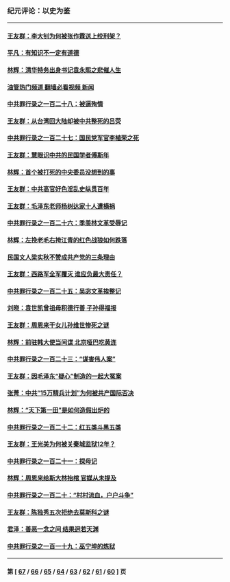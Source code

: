### 纪元评论：以史为鉴
---
#### [王友群：李大钊为何被张作霖送上绞刑架？](../../pages/nsc1028/n13999290.md?05190330) 
#### [平凡：有知识不一定有道德](../../pages/nsc1028/n13998913.md?05190330) 
#### [林辉：清华特务出身书记袁永熙之悲催人生](../../pages/nsc1028/n13997413.md?05190330) 
#### [油管热门频道 翻墙必看视频 新闻](ok?05190330)
#### [中共罪行录之一百二十八：被逼殉情](../../pages/nsc1028/n13991056.md?05190330) 
#### [王友群：从台湾回大陆却被中共整死的吕荧](../../pages/nsc1028/n13989235.md?05190330) 
#### [中共罪行录之一百二十七：国民党军官李植荣之死](../../pages/nsc1028/n13989006.md?05190330) 
#### [王友群：慧眼识中共的民国学者傅斯年](../../pages/nsc1028/n13988371.md?05190330) 
#### [林辉：首个被打死的中央委员没想到的事](../../pages/nsc1028/n13987400.md?05190330) 
#### [王友群：中共高官好色淫乱史纵贯百年](../../pages/nsc1028/n13986035.md?05190330) 
#### [王友群：毛泽东老师杨树达家十人遭横祸](../../pages/nsc1028/n13984103.md?05190330) 
#### [中共罪行录之一百二十六：季羡林文革受辱记](../../pages/nsc1028/n13980310.md?05190330) 
#### [林辉：左挽老毛右挎江青的红色战狼如何跌落](../../pages/nsc1028/n13979615.md?05190330) 
#### [民国文人梁实秋不赞成共产党的三条理由](../../pages/nsc1028/n13979403.md?05190330) 
#### [王友群：西路军全军覆灭 谁应负最大责任？](../../pages/nsc1028/n13975235.md?05190330) 
#### [中共罪行录之一百二十五：吴宓文革挨整记](../../pages/nsc1028/n13975630.md?05190330) 
#### [刘晓：袁世凯曾祖母积德行善 子孙得福报](../../pages/nsc1028/n13975138.md?05190330) 
#### [王友群：周恩来干女儿孙维世惨死之谜](../../pages/nsc1028/n13972452.md?05190330) 
#### [林辉：前驻韩大使当间谍 北京哑巴吃黄连](../../pages/nsc1028/n13971434.md?05190330) 
#### [中共罪行录之一百二十三：“谋害伟人案”](../../pages/nsc1028/n13972044.md?05190330) 
#### [王友群：因毛泽东“疑心”制造的一起大冤案](../../pages/nsc1028/n13967794.md?05190330) 
#### [张菁：中共“15万精兵计划”为何被共产国际否决](../../pages/nsc1028/n13967677.md?05190330) 
#### [林辉：“天下第一田”是如何造假出炉的](../../pages/nsc1028/n13965823.md?05190330) 
#### [中共罪行录之一百二十二：红五类斗黑五类](../../pages/nsc1028/n13965024.md?05190330) 
#### [王友群：王光美为何被关秦城监狱12年？](../../pages/nsc1028/n13963422.md?05190330) 
#### [中共罪行录之一百二十一：探母记](../../pages/nsc1028/n13961437.md?05190330) 
#### [林辉：周恩来给斯大林抬棺 官媒从未提及](../../pages/nsc1028/n13961173.md?05190330) 
#### [中共罪行录之一百二十：“村村流血，户户斗争”](../../pages/nsc1028/n13959433.md?05190330) 
#### [王友群：陈独秀五次拒绝去莫斯科之谜](../../pages/nsc1028/n13957232.md?05190330) 
#### [君泽：善恶一念之间 结果迥若天渊](../../pages/nsc1028/n13954961.md?05190330) 
#### [中共罪行录之一百一十九：巫宁坤的炼狱](../../pages/nsc1028/n13953203.md?05190330) 

---
#### 第 [ [67](./67.md?05190330) / [66](./66.md?05190330) / [65](./65.md?05190330) / [64](./64.md?05190330) / [63](./63.md?05190330) / [62](./62.md?05190330) / [61](./61.md?05190330) / [60](./60.md?05190330) ] 页
